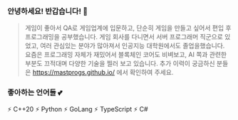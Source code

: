 ### 안녕하세요! 반갑습니다! 👋
> 게임이 좋아서 QA로 게임업계에 입문하고, 단순히 게임을 만들고 싶어서 편입 후 프로그래밍을 공부했습니다. 게임 회사를 다니면서 서버 프로그래머 직군으로 있었고, 여러 관심있는 분야가 많아져서 인공지능 대학원에서도 졸업을했습니다. 요즘은 프로그래밍 자체가 재밌어서 블록체인 코어도 비벼보고, AI 쪽과 관련한 부분도 끄적대며 다양한 기술을 찔러 보고 있습니다. 추가 이력이 궁금하신 분들은 https://mastprogs.github.io/ 에서 확인하여 주세요.

### 좋아하는 언어들 💕
⚡ C++20
⚡ Python
⚡ GoLang
⚡ TypeScript
⚡ C#

<!--
**MastProgs/MastProgs** is a ✨ _special_ ✨ repository because its `README.md` (this file) appears on your GitHub profile.

Here are some ideas to get you started:

- 🔭 I’m currently working on ...
- 🌱 I’m currently learning ...
- 👯 I’m looking to collaborate on ...
- 🤔 I’m looking for help with ...
- 💬 Ask me about ...
- 📫 How to reach me: ...
- 😄 Pronouns: ...
- ⚡ Fun fact: ...
-->

